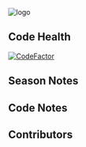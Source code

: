 ![logo](https://github.com/FRC-3695/2023-Season---Crescendo/blob/master/Logo.jpeg?raw=true)
## Code Health
[![CodeFactor](https://www.codefactor.io/repository/github/frc-3695/2023-preseason/badge)](https://www.codefactor.io/repository/github/frc-3695/2023-preseason)
## Season Notes
## Code Notes
## Contributors
